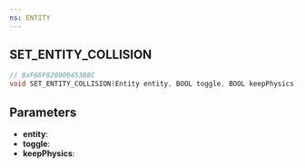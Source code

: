 ```yaml
---
ns: ENTITY
---
```

## SET_ENTITY_COLLISION

```c
// 0xF66F820909453B8C
void SET_ENTITY_COLLISION(Entity entity, BOOL toggle, BOOL keepPhysics);
```

## Parameters
* **entity**:
* **toggle**:
* **keepPhysics**:
